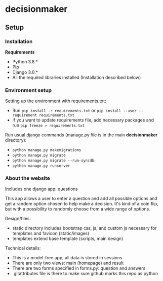 # decisionmaker

## Setup

### Installation

**Requirements**

- Python 3.8.*
- Pip
- Django 3.0.*
- All the required libraries installed (Installation described below)

### Environment setup

Setting up the environment with requirements.txt:

- Run `pip install -r requirements.txt` or `pip install --user --requirement requirements.txt`
- If you want to update requirements file, add necessary packages and run `pip freeze > requirements.txt`

Run usual django commands (manage.py file is in the main **decisionmaker** directory):

- `python manage.py makemigrations`
- `python manage.py migrate`
- `python manage.py migrate --run-syncdb`
- `python manage.py runserver`

### About the website

Includes one django app: questions

This app allows a user to enter a question and add all possible options and get a random option chosen to help make a decision.
It's kind of a coin flip, but with a possibility to randomly choose from a wide range of options.

Design/files:
- static directory includes bootstrap css, js, and custom js necessary for templates and favicon (static/images)
- templates extend base template (scripts, main design)

Technical details:
- This is a model-free app, all data is stored in sessions
- There are only two views: main (homepage) and result
- There are two forms specified in forms.py: question and answers
- .gitattributes file is there to make sure github marks this repo as python